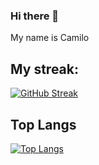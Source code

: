 ### Hi there 👋

My name is Camilo

## My streak:

[![GitHub Streak](http://github-readme-streak-stats.herokuapp.com?user=CamPen21&theme=dark)](https://git.io/streak-stats)

## Top Langs

[![Top Langs](https://github-readme-stats.vercel.app/api/top-langs/?username=CamPen21&layout=compact&theme=vision-friendly-dark)](https://github.com/anuraghazra/github-readme-stats)
